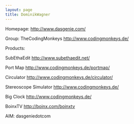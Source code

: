 ```yaml
---
layout: page
title: DominikWagner
---
```





Homepage: http://www.dasgenie.com/



Group: TheCodingMonkeys http://www.codingmonkeys.de/


Products: 

SubEthaEdit http://www.subethaedit.net/

Port Map http://www.codingmonkeys.de/portmap/

Circulator http://www.codingmonkeys.de/circulator/

Stereoscope Simulator http://www.codingmonkeys.de/

Big Clock http://www.codingmonkeys.de/

BoinxTV http://boinx.com/boinxtv

AIM: dasgeniedotcom

